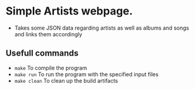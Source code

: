# Simple Artists webpage.

- Takes some JSON data regarding artists as well as albums and songs and links them accordingly

## Usefull commands

- `make` To compile the program
- `make run` To run the program with the specified input files
- `make clean` To clean up the build artifacts
